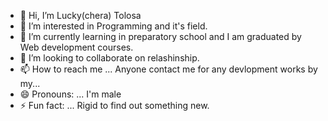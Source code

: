 - 👋 Hi, I’m Lucky(chera) Tolosa
- 👀 I’m interested in Programming and it's field.
- 🌱 I’m currently learning in preparatory school and I am graduated by Web development courses.
- 💞️ I’m looking to collaborate on relashinship.
- 📫 How to reach me ... Anyone contact me for any devlopment works by my...
- 😄 Pronouns: ... I'm male
- ⚡ Fun fact: ... Rigid to find out something new.

<!---
luckychera/luckychera is a ✨ special ✨ repository because its `README.md` (this file) appears on your GitHub profile.
You can click the Preview link to take a look at your changes.
--->
